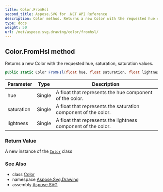 ```yaml
---
title: Color.FromHsl
second_title: Aspose.SVG for .NET API Reference
description: Color method. Returns a new Color with the requested hue saturation saturation values
type: docs
weight: 50
url: /net/aspose.svg.drawing/color/fromhsl/
---
```

## Color.FromHsl method

Returns a new Color with the requested hue, saturation, saturation values.

```csharp
public static Color FromHsl(float hue, float saturation, float lightness)
```

| Parameter | Type | Description |
| --- | --- | --- |
| hue | Single | A float that represents the hue component of the color. |
| saturation | Single | A float that represents the saturation component of the color. |
| lightness | Single | A float that represents the lightness component of the color. |

### Return Value

A new instance of the [`Color`](../) class

### See Also

* class [Color](../)
* namespace [Aspose.Svg.Drawing](../../color/)
* assembly [Aspose.SVG](../../../)
